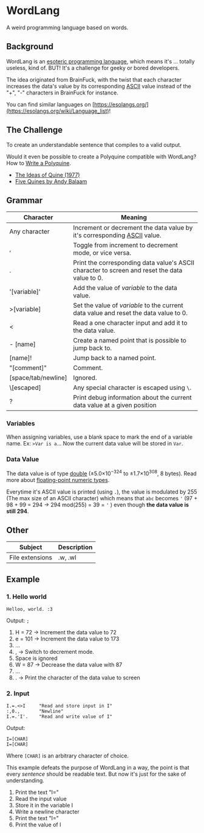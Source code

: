 # WordLang
 A weird programming language based on words.

## Background

WordLang is an [esoteric programming language](https://en.wikipedia.org/wiki/Esoteric_programming_language), which means it's ... totally useless, kind of. BUT! It's a challenge for geeky or bored developers.

The idea originated from BrainFuck, with the twist that each character increases the data's value by its corresponding [ASCII](https://en.wikipedia.org/wiki/ASCII) value instead of the "+", "-" characters in BrainFuck for instance.

You can find similar languages on [https://esolangs.org/](https://esolangs.org/wiki/Language_list)!

## The Challenge

To create an understandable sentence that compiles to a valid output.

Would it even be possible to create a Polyquine compatible with WordLang? How to [Write a Polyquine](https://codegolf.stackexchange.com/questions/37464/write-a-polyquine).

* [The Ideas of Quine (1977)](https://www.youtube.com/watch?v=B2fLyvsHHaQ)
* [Five Quines by Andy Balaam](https://www.youtube.com/watch?v=JQ_Fylah0Cg)

## Grammar

| Character     | Meaning                                                      |
| ------------- | ------------------------------------------------------------ |
| Any character | Increment or decrement the data value by it's corresponding [ASCII](https://en.wikipedia.org/wiki/ASCII) value. |
| ,             | Toggle from increment to decrement mode, or vice versa. |
| .             | Print the corresponding data value's ASCII character to screen and reset the data value to 0. |
| '[variable]'  | Add the value of *variable* to the data value.               |
| \>[variable]  | Set the value of *variable* to the current data value and reset the data value to 0.       |
| <             | Read a one character input and add it to the data value.     |
| - [name]      | Create a named point that is possible to jump back to.       |
| [name]!       | Jump back to a named point.                                  |
| "[comment]"   | Comment.                                                     |
| [space/tab/newline]   | Ignored.                                                     |
| \\[escaped]   | Any special character is escaped using `\`.                  |
| ?             | Print debug information about the current data value at a given position |

### Variables
When assigning variables, use a blank space to mark the end of a variable name. Ex: `>Var is a`... Now the current data value will be stored in `Var`.

### Data Value
The data value is of type [double](https://docs.microsoft.com/en-us/dotnet/api/system.double) (±5.0×10<sup>−324</sup> to ±1.7×10<sup>308</sup>,	8 bytes). Read more about [floating-point numeric types](https://docs.microsoft.com/en-us/dotnet/csharp/language-reference/builtin-types/floating-point-numeric-types).

Everytime it's ASCII value is printed (using `.`), the value is modulated by 255 (The max size of an ASCII character) which means that `abc` becomes `'` (97 + 98 + 99 = 294 → 294 mod(255) = 39 = `'` ) even though **the data value is still 294**.

## Other

| Subject         | Description |
| --------------- | ----------- |
| File extensions | .w, .wl     |

## Example

### 1. Hello world

```
Helloo, world. :3
```

Output: `;`

1. H = 72 → Increment the data value to 72
2. e = 101 → Increment the data value to 173
3. ...
4. , → Switch to decrement mode.
5. Space is ignored
6. W = 87 → Decrease the data value with 87
7. ...
8. . → Print the character of the data value to screen

### 2. Input

```
I.=.<>I		"Read and store input in I"
:,0.,		"Newline"
I.=.'I'.	"Read and write value of I"
```

Output:
```
I=[CHAR]
I=[CHAR]
```
Where `[CHAR]` is an arbitrary character of choice.

This example defeats the purpose of WordLang in a way, the point is that every *sentence* should be readable text. But now it's just for the sake of understanding.

1. Print the text "I="
2. Read the input value
3. Store it in the variable I
4. Write a newline character
5. Print the text "I="
6. Print the value of I
